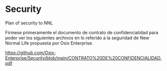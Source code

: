 # Security
Plan of security to NNL

Firmese primeramente el documento de contrato de confidencialidad para poder ver los siguientes archivos en lo referido a la seguridad de New Normal Life propuesta por Osix Enterprise.

https://github.com/Osix-Enterprise/Security/blob/main/CONTRATO%20DE%20CONFIDENCIALIDAD.pdf
